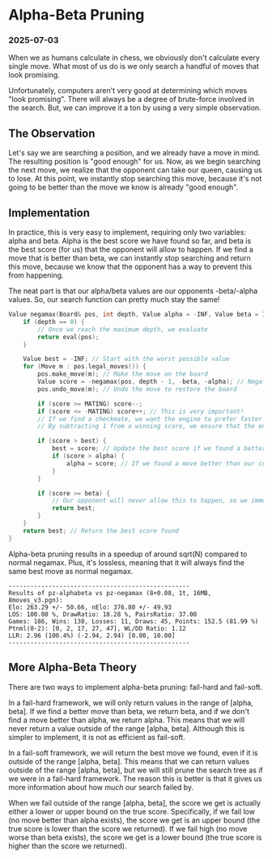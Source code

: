 # Alpha-Beta Pruning
### 2025-07-03

When we as humans calculate in chess, we obviously don't calculate every single move. What most of us do is we only search a handful of moves that look promising.

Unfortunately, computers aren't very good at determining which moves "look promising". There will always be a degree of brute-force involved in the search. But, we can improve it a ton by using a very simple observation.

## The Observation

Let's say we are searching a position, and we already have a move in mind. The resulting position is "good enough" for us. Now, as we begin searching the next move, we realize that the opponent can take our queen, causing us to lose. At this point, we instantly stop searching this move, because it's not going to be better than the move we know is already "good enough".

## Implementation

In practice, this is very easy to implement, requiring only two variables: alpha and beta. Alpha is the best score we have found so far, and beta is the best score (for us) that the opponent will allow to happen. If we find a move that is better than beta, we can instantly stop searching and return this move, because we know that the opponent has a way to prevent this from happening.

The neat part is that our alpha/beta values are our opponents -beta/-alpha values. So, our search function can pretty much stay the same!

```cpp
Value negamax(Board& pos, int depth, Value alpha = -INF, Value beta = INF) {
	if (depth == 0) {
		// Once we reach the maximum depth, we evaluate
		return eval(pos);
	}

	Value best = -INF; // Start with the worst possible value
	for (Move m : pos.legal_moves()) {
		pos.make_move(m); // Make the move on the board
		Value score = -negamax(pos, depth - 1, -beta, -alpha); // Negate the score for our perspective
		pos.undo_move(m); // Undo the move to restore the board

		if (score >= MATING) score--;
		if (score <= -MATING) score++; // This is very important!
		// If we find a checkmate, we want the engine to prefer faster mates.
		// By subtracting 1 from a winning score, we ensure that the engine prefers mates in fewer moves (or tries to survive as long as possible).

		if (score > best) {
			best = score; // Update the best score if we found a better one
			if (score > alpha) {
				alpha = score; // If we found a move better than our current best move, update it
			}
		}

		if (score >= beta) {
			// Our opponent will never allow this to happen, so we immediately terminate.
			return best;
		}
	}
	return best; // Return the best score found
}
```

Alpha-beta pruning results in a speedup of around sqrt(N) compared to normal negamax. Plus, it's lossless, meaning that it will always find the same best move as normal negamax.

```
--------------------------------------------------
Results of pz-alphabeta vs pz-negamax (8+0.08, 1t, 16MB, 8moves_v3.pgn):
Elo: 263.29 +/- 50.66, nElo: 376.80 +/- 49.93
LOS: 100.00 %, DrawRatio: 18.28 %, PairsRatio: 37.00
Games: 186, Wins: 130, Losses: 11, Draws: 45, Points: 152.5 (81.99 %)
Ptnml(0-2): [0, 2, 17, 27, 47], WL/DD Ratio: 1.12
LLR: 2.96 (100.4%) (-2.94, 2.94) [0.00, 10.00]
--------------------------------------------------
```

## More Alpha-Beta Theory

There are two ways to implement alpha-beta pruning: fail-hard and fail-soft.

In a fail-hard framework, we will only return values in the range of [alpha, beta]. If we find a better move than beta, we return beta, and if we don't find a move better than alpha, we return alpha. This means that we will never return a value outside of the range [alpha, beta]. Although this is simpler to implement, it is not as efficient as fail-soft.

In a fail-soft framework, we will return the best move we found, even if it is outside of the range [alpha, beta]. This means that we can return values outside of the range [alpha, beta], but we will still prune the search tree as if we were in a fail-hard framework. The reason this is better is that it gives us more information about how *much* our search failed by.

When we fail outside of the range [alpha, beta], the score we get is actually either a lower or upper bound on the true score. Specifically, if we fail low (no move better than alpha exists), the score we get is an upper bound (the true score is lower than the score we returned). If we fail high (no move worse than beta exists), the score we get is a lower bound (the true score is higher than the score we returned).
